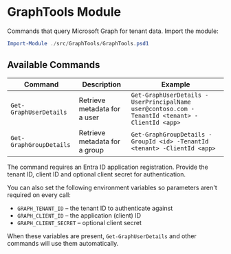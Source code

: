# GraphTools Module

Commands that query Microsoft Graph for tenant data. Import the module:

```powershell
Import-Module ./src/GraphTools/GraphTools.psd1
```

## Available Commands

| Command | Description | Example |
|---------|-------------|---------|
| `Get-GraphUserDetails` | Retrieve metadata for a user | `Get-GraphUserDetails -UserPrincipalName user@contoso.com -TenantId <tenant> -ClientId <app>` |
| `Get-GraphGroupDetails` | Retrieve metadata for a group | `Get-GraphGroupDetails -GroupId <id> -TenantId <tenant> -ClientId <app>` |

The command requires an Entra ID application registration. Provide the tenant ID, client ID and optional client secret for authentication.

You can also set the following environment variables so parameters aren't required on every call:

- `GRAPH_TENANT_ID` – the tenant ID to authenticate against
- `GRAPH_CLIENT_ID` – the application (client) ID
- `GRAPH_CLIENT_SECRET` – optional client secret

When these variables are present, `Get-GraphUserDetails` and other commands will use them automatically.

